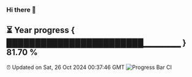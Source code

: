 ### Hi there 👋
⏳ Year progress { ████████████████████████▁▁▁▁▁▁ } 81.70 %
---
⏰ Updated on Sat, 26 Oct 2024 00:37:46 GMT
![Progress Bar CI](https://github.com/Moyi321/Moyi321/workflows/Progress%20Bar%20CI/badge.svg)

